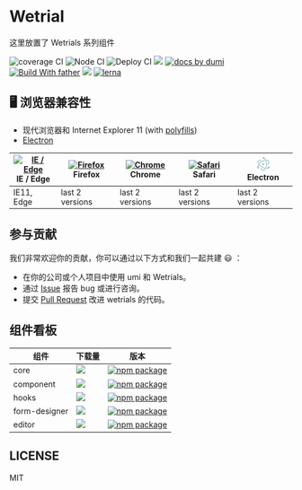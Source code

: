 # Wetrial

这里放置了 Wetrials 系列组件

![coverage CI](https://github.com/wetrial/wetrials/workflows/coverage%20CI/badge.svg) ![Node CI](https://github.com/wetrial/wetrials/workflows/Node%20CI/badge.svg) ![Deploy CI](https://github.com/wetrial/wetrials/workflows/Deploy%20CI/badge.svg) [![](https://codecov.io/gh/wetrial/wetrials/branch/master/graph/badge.svg)](https://codecov.io/gh/wetrial/wetrials) [![ docs by dumi](https://img.shields.io/badge/docs%20by-dumi-blue)](https://d.umijs.org/) [![Build With father](https://img.shields.io/badge/build%20with-father-028fe4.svg)](https://github.com/umijs/father/) [![](https://badgen.net/badge/icon/Ant%20Design?icon=https://gw.alipayobjects.com/zos/antfincdn/Pp4WPgVDB3/KDpgvguMpGfqaHPjicRK.svg&label)](https://ant.design) [![lerna](https://img.shields.io/badge/maintained%20with-lerna-cc00ff.svg)](https://lerna.js.org/)

## 🖥 浏览器兼容性

- 现代浏览器和 Internet Explorer 11 (with [polyfills](https://stackoverflow.com/questions/57020976/polyfills-in-2019-for-ie11))
- [Electron](https://www.electronjs.org/)

| [<img src="https://raw.githubusercontent.com/alrra/browser-logos/master/src/edge/edge_48x48.png" alt="IE / Edge" width="24px" height="24px" />](http://godban.github.io/browsers-support-badges/)<br>IE / Edge | [<img src="https://raw.githubusercontent.com/alrra/browser-logos/master/src/firefox/firefox_48x48.png" alt="Firefox" width="24px" height="24px" />](http://godban.github.io/browsers-support-badges/)<br>Firefox | [<img src="https://raw.githubusercontent.com/alrra/browser-logos/master/src/chrome/chrome_48x48.png" alt="Chrome" width="24px" height="24px" />](http://godban.github.io/browsers-support-badges/)<br>Chrome | [<img src="https://raw.githubusercontent.com/alrra/browser-logos/master/src/safari/safari_48x48.png" alt="Safari" width="24px" height="24px" />](http://godban.github.io/browsers-support-badges/)<br>Safari | [<img src="https://raw.githubusercontent.com/alrra/browser-logos/master/src/electron/electron_48x48.png" alt="Electron" width="24px" height="24px" />](http://godban.github.io/browsers-support-badges/)<br>Electron |
| --- | --- | --- | --- | --- |
| IE11, Edge | last 2 versions | last 2 versions | last 2 versions | last 2 versions |

## 参与贡献

我们非常欢迎你的贡献，你可以通过以下方式和我们一起共建 😃 ：

- 在你的公司或个人项目中使用 umi 和 Wetrials。
- 通过 [Issue](http://github.com/ant-design/https://github.com/wetrial/wetrial/issues) 报告 bug 或进行咨询。
- 提交 [Pull Request](http://github.com/ant-design/https://github.com/wetrial/wetrial/pulls) 改进 wetrials 的代码。

## 组件看板

| 组件 | 下载量 | 版本 |
| --- | --- | --- |
| core | [![](https://img.shields.io/npm/dw/@wetrial/core.svg)](https://www.npmjs.com/package/@wetrial/core) | [![npm package](https://img.shields.io/npm/v/@wetrial/core.svg?style=flat-square?style=flat-square)](https://www.npmjs.com/package/@wetrial/core) |
| component | [![](https://img.shields.io/npm/dw/@wetrial/component.svg)](https://www.npmjs.com/package/@wetrial/component) | [![npm package](https://img.shields.io/npm/v/@wetrial/component.svg?style=flat-square?style=flat-square)](https://www.npmjs.com/package/@wetrial/component) |
| hooks | [![](https://img.shields.io/npm/dw/@wetrial/hooks.svg)](https://www.npmjs.com/package/@wetrial/hooks) | [![npm package](https://img.shields.io/npm/v/@wetrial/hooks.svg?style=flat-square?style=flat-square)](https://www.npmjs.com/package/@wetrial/hooks) |
| form-designer | [![](https://img.shields.io/npm/dw/@wetrial/form-designer.svg)](https://www.npmjs.com/package/@wetrial/form-designer) | [![npm package](https://img.shields.io/npm/v/@wetrial/form-designer.svg?style=flat-square?style=flat-square)](https://www.npmjs.com/package/@wetrial/form-designer) |
| editor | [![](https://img.shields.io/npm/dw/@wetrial/editor.svg)](https://www.npmjs.com/package/@wetrial/editor) | [![npm package](https://img.shields.io/npm/v/@wetrial/editor.svg?style=flat-square?style=flat-square)](https://www.npmjs.com/package/@wetrial/editor) |

## LICENSE

MIT

